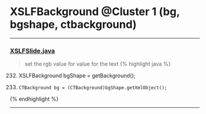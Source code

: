 # XSLFBackground @Cluster 1 (bg, bgshape, ctbackground)

***

### [XSLFSlide.java](https://searchcode.com/codesearch/view/97406624/)
> set the rgb value for value for the text 
{% highlight java %}
232. XSLFBackground bgShape = getBackground();
234.     CTBackground bg = (CTBackground)bgShape.getXmlObject();
{% endhighlight %}

***

